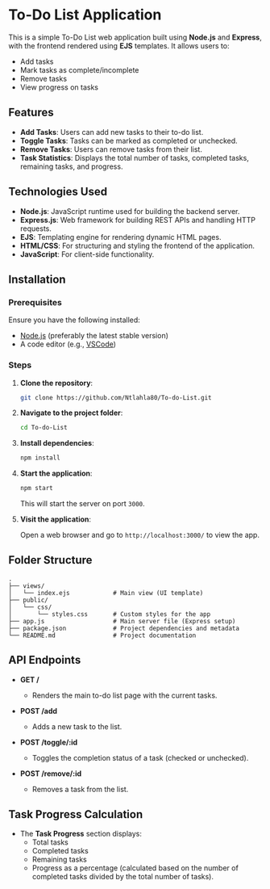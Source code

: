 


# To-Do List Application

This is a simple To-Do List web application built using **Node.js** and **Express**, with the frontend rendered using **EJS** templates. It allows users to:

- Add tasks
- Mark tasks as complete/incomplete
- Remove tasks
- View progress on tasks

## Features

- **Add Tasks**: Users can add new tasks to their to-do list.
- **Toggle Tasks**: Tasks can be marked as completed or unchecked.
- **Remove Tasks**: Users can remove tasks from their list.
- **Task Statistics**: Displays the total number of tasks, completed tasks, remaining tasks, and progress.

## Technologies Used

- **Node.js**: JavaScript runtime used for building the backend server.
- **Express.js**: Web framework for building REST APIs and handling HTTP requests.
- **EJS**: Templating engine for rendering dynamic HTML pages.
- **HTML/CSS**: For structuring and styling the frontend of the application.
- **JavaScript**: For client-side functionality.

## Installation

### Prerequisites

Ensure you have the following installed:

- [Node.js](https://nodejs.org/) (preferably the latest stable version)
- A code editor (e.g., [VSCode](https://code.visualstudio.com/))

### Steps

1. **Clone the repository**:

   ```bash
   git clone https://github.com/Ntlahla80/To-do-List.git
   ```

2. **Navigate to the project folder**:

   ```bash
   cd To-do-List
   ```

3. **Install dependencies**:

   ```bash
   npm install
   ```

4. **Start the application**:

   ```bash
   npm start
   ```

   This will start the server on port `3000`.

5. **Visit the application**:

   Open a web browser and go to `http://localhost:3000/` to view the app.

## Folder Structure

```
.
├── views/
│   └── index.ejs            # Main view (UI template)
├── public/
│   └── css/
│       └── styles.css       # Custom styles for the app
├── app.js                   # Main server file (Express setup)
├── package.json             # Project dependencies and metadata
└── README.md                # Project documentation
```

## API Endpoints

- **GET /**  
  - Renders the main to-do list page with the current tasks.
  
- **POST /add**  
  - Adds a new task to the list.

- **POST /toggle/:id**  
  - Toggles the completion status of a task (checked or unchecked).

- **POST /remove/:id**  
  - Removes a task from the list.

## Task Progress Calculation

- The **Task Progress** section displays:
  - Total tasks
  - Completed tasks
  - Remaining tasks
  - Progress as a percentage (calculated based on the number of completed tasks divided by the total number of tasks).

